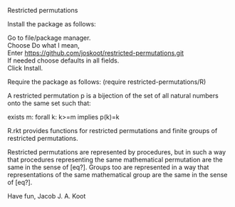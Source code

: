 Restricted permutations

Install the package as follows:

Go to file/package manager.\
Choose Do what I mean,\
Enter https://github.com/joskoot/restricted-permutations.git \
If needed choose defaults in all fields.\
Click Install.

Require the package as follows:
(require restricted-permutations/R)

A restricted permutation p is a bijection of the set
of all natural numbers onto the same set such that:

exists m: forall k: k>=m implies p(k)=k

R.rkt provides functions for restricted permutations
and finite groups of restricted permutations.

Restricted permutations are represented by procedures,
but in such a way that procedures representing the same
mathematical permutation are the same in the sense of [eq?].
Groups too are represented in a way that representations of
the same mathematical group are the same in the sense of [eq?].

Have fun,
Jacob J. A. Koot
